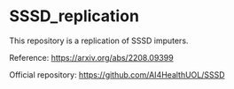 # SSSD_replication

This repository is a replication of SSSD imputers.

Reference: https://arxiv.org/abs/2208.09399

Official repository: https://github.com/AI4HealthUOL/SSSD
